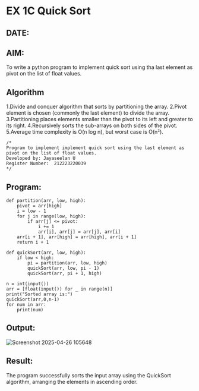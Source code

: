 # EX 1C Quick Sort
## DATE:
## AIM:
To write a python program to implement quick sort using tha last element as pivot on the list of float values.

## Algorithm
1.Divide and conquer algorithm that sorts by partitioning the array.
2.Pivot element is chosen (commonly the last element) to divide the array.
3.Partitioning places elements smaller than the pivot to its left and greater to its right.
4.Recursively sorts the sub-arrays on both sides of the pivot.
5.Average time complexity is O(n log n), but worst case is O(n²).


```
/*
Program to implement implement quick sort using the last element as pivot on the list of float values.
Developed by: Jayaseelan U
Register Number:  212223220039
*/
```
## Program:
```
def partition(arr, low, high):
    pivot = arr[high]
    i = low - 1
    for j in range(low, high):
        if arr[j] <= pivot:
            i += 1
            arr[i], arr[j] = arr[j], arr[i]
    arr[i + 1], arr[high] = arr[high], arr[i + 1]
    return i + 1

def quickSort(arr, low, high):
    if low < high:
        pi = partition(arr, low, high)
        quickSort(arr, low, pi - 1)
        quickSort(arr, pi + 1, high)

n = int(input())
arr = [float(input()) for _ in range(n)]
print("Sorted array is:")
quickSort(arr,0,n-1)
for num in arr:
    print(num)
```

## Output:
![Screenshot 2025-04-26 105648](https://github.com/user-attachments/assets/abe62ba5-d67b-487f-a689-cadc9c0408c1)





## Result:
The program successfully sorts the input array using the QuickSort algorithm, arranging the elements in ascending order.
